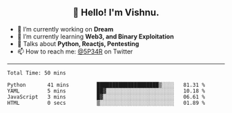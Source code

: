 <h2 align="center">👋 Hello! I'm Vishnu.</h2>


- 🔭 I’m currently working on **Dream**
- 🌱 I’m currently learning **Web3, and Binary Exploitation**
- 💬 Talks about **Python, Reactjs, Pentesting**
- 📫 How to reach me: [@5P34R](https://twitter.com/Vishnu27302693) on Twitter

---
<!--START_SECTION:waka-->

```text
Total Time: 50 mins

Python       41 mins         ████████████████████▒░░░░   81.31 %
YAML         5 mins          ██▓░░░░░░░░░░░░░░░░░░░░░░   10.18 %
JavaScript   3 mins          █▓░░░░░░░░░░░░░░░░░░░░░░░   06.61 %
HTML         0 secs          ▒░░░░░░░░░░░░░░░░░░░░░░░░   01.89 %
```

<!--END_SECTION:waka-->
